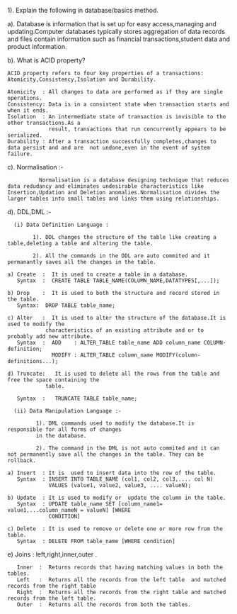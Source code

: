 1). Explain the following in database/basics method.

a). Database is information that is set up  for easy access,managing and updating.Computer databases typically stores aggregation of data records and files contain information such as financial transactions,student data and product information.

b). What is ACID property?
    
    ACID property refers to four key properties of a transactions: Atomicity,Consistency,Isolation and Durability.

    Atomicity  : All changes to data are performed as if they are single operations.
    Consistency: Data is in a consistent state when transaction starts and when it ends.
    Isolation  : An intermediate state of transaction is invisible to the other transactions.As a
                 result, transactions that run concurrently appears to be serialized.
    Durability : After a transaction successfully completes,changes to data persist and and are  not undone,even in the event of system failure.

c). Normalisation :-

              Normalisation is a database designing technique that reduces data redudancy and eliminates undesirable characteristics like  Insertion,Updation and Deletion anomalies.Normalisation divides the larger tables into small tables and links them using relationships.

d). DDL,DML :-

      (i) Data Definition Language : 

            1). DDL changes the structure of the table like creating a table,deleting a table and altering the table.

            2). All the commands in the DDL are auto commited and it permanantly saves all the changes in the table.    

    a) Create  :  It is used to create a table in a database.
       Syntax  :  CREATE TABLE TABLE_NAME(COLUMN_NAME,DATATYPES[,...]);

    b) Drop    :  It is used to both the structure and record stored in the table.
       Syntax:  DROP TABLE table_name;

    c) Alter   :  It is used to alter the structure of the database.It is used to modify the
                characteristics of an existing attribute and or to probably add new attribute.
       Syntax  :  ADD    : ALTER_TABLE table_name ADD column_name COLUMN-definition;
                  MODIFY : ALTER_TABLE column_name MODIFY(column-definitions...);

    d) Truncate:   It is used to delete all the rows from the table and free the space containing the
                table.      

       Syntax  :   TRUNCATE TABLE table_name;                     

      (ii) Data Manipulation Language :- 

             1). DML commands used to modify the database.It is responsible for all forms of changes
             in the database.

             2). The command in the DML is not auto commited and it can not permanently save all the changes in the table. They can be rollback.

    a) Insert  : It is  used to insert data into the row of the table.
       Syntax  : INSERT INTO TABLE_NAME (col1, col2, col3,.... col N)
                 VALUES (value1, value2, value3, .... valueN);  

    b) Update  : It is used to modify or  update the column in the table.
       Syntax  : UPDATE table_name SET [column_name1= value1,...column_nameN = valueN] [WHERE 
                 CONDITION]               

    c) Delete  : It is used to remove or delete one or more row from the table.
       Syntax  : DELETE FROM table_name [WHERE condition]

e) Joins : left,right,inner,outer .

       Inner  :  Returns records that having matching values in both the tables.
       Left   :  Returns all the records from the left table  and matched records from the right table
       Right  :  Returns all the records from the right table and matched records from the left table.
       Outer  :  Returns all the records from both the tables.
